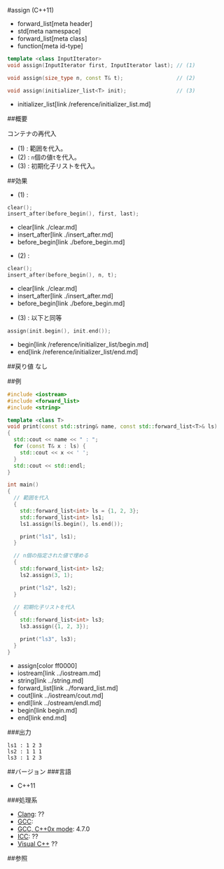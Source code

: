 #assign (C++11)
* forward_list[meta header]
* std[meta namespace]
* forward_list[meta class]
* function[meta id-type]

```cpp
template <class InputIterator>
void assign(InputIterator first, InputIterator last); // (1)

void assign(size_type n, const T& t);                 // (2)

void assign(initializer_list<T> init);                // (3)
```
* initializer_list[link /reference/initializer_list.md]

##概要

コンテナの再代入

- (1) : 範囲を代入。
- (2) : `n`個の値`t`を代入。
- (3) : 初期化子リストを代入。


##効果

- (1) :

```cpp
clear();
insert_after(before_begin(), first, last);
```
* clear[link ./clear.md]
* insert_after[link ./insert_after.md]
* before_begin[link ./before_begin.md]


- (2) :

```cpp
clear();
insert_after(before_begin(), n, t);
```
* clear[link ./clear.md]
* insert_after[link ./insert_after.md]
* before_begin[link ./before_begin.md]


- (3) : 以下と同等

```cpp
assign(init.begin(), init.end());
```
* begin[link /reference/initializer_list/begin.md]
* end[link /reference/initializer_list/end.md]


##戻り値
なし


##例
```cpp
#include <iostream>
#include <forward_list>
#include <string>

template <class T>
void print(const std::string& name, const std::forward_list<T>& ls)
{
  std::cout << name << " : ";
  for (const T& x : ls) {
    std::cout << x << ' ';
  }
  std::cout << std::endl;
}

int main()
{
  // 範囲を代入
  {
    std::forward_list<int> ls = {1, 2, 3};
    std::forward_list<int> ls1;
    ls1.assign(ls.begin(), ls.end());

    print("ls1", ls1);
  }

  // n個の指定された値で埋める
  {
    std::forward_list<int> ls2;
    ls2.assign(3, 1);

    print("ls2", ls2);
  }

  // 初期化子リストを代入
  {
    std::forward_list<int> ls3;
    ls3.assign({1, 2, 3});

    print("ls3", ls3);
  }
}
```
* assign[color ff0000]
* iostream[link ../iostream.md]
* string[link ../string.md]
* forward_list[link ../forward_list.md]
* cout[link ../iostream/cout.md]
* endl[link ../ostream/endl.md]
* begin[link begin.md]
* end[link end.md]

###出力
```
ls1 : 1 2 3 
ls2 : 1 1 1 
ls3 : 1 2 3 
```

##バージョン
###言語
- C++11

###処理系
- [Clang](/implementation.md#clang): ??
- [GCC](/implementation.md#gcc): 
- [GCC, C++0x mode](/implementation.md#gcc): 4.7.0
- [ICC](/implementation.md#icc): ??
- [Visual C++](/implementation.md#visual_cpp) ??


##参照


